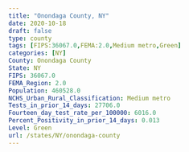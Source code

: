 ```yaml
---
title: "Onondaga County, NY"
date: 2020-10-18
draft: false
type: county
tags: [FIPS:36067.0,FEMA:2.0,Medium metro,Green]
categories: [NY]
County: Onondaga County
State: NY
FIPS: 36067.0
FEMA_Region: 2.0
Population: 460528.0
NCHS_Urban_Rural_Classification: Medium metro
Tests_in_prior_14_days: 27706.0
Fourteen_day_test_rate_per_100000: 6016.0
Percent_Positivity_in_prior_14_days: 0.013
Level: Green
url: /states/NY/onondaga-county
---
```



